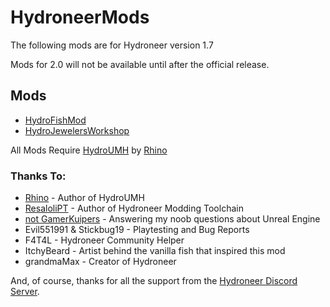 # HydroneerMods

The following mods are for Hydroneer version 1.7

Mods for 2.0 will not be available until after the official release.

## Mods
- [HydroFishMod](HydroFishMod) 
- [HydroJewelersWorkshop](HydroJewelersWorkshop)

All Mods Require [HydroUMH](https://github.com/RHlNO/HydroneerModding/raw/main/Release%20Mods/501-HydroUMH_P.pak) by [Rhino](https://github.com/RHlNO/HydroneerModding)


### Thanks To:
* [Rhino](https://github.com/RHlNO/HydroneerModding) - Author of HydroUMH
* [ResaloliPT](https://github.com/ResaloliPT/HydroModTool) - Author of Hydroneer Modding Toolchain
* [not GamerKuipers](https://github.com/Gamerkuipers/Hydroneer-Modding) - Answering my noob questions about Unreal Engine
* Evil551991 & Stickbug19 - Playtesting and Bug Reports
* F4T4L - Hydroneer Community Helper
* ItchyBeard - Artist behind the vanilla fish that inspired this mod
* grandmaMax - Creator of Hydroneer

And, of course, thanks for all the support from the [Hydroneer Discord Server](https://discord.com/invite/hgYBTGP).

